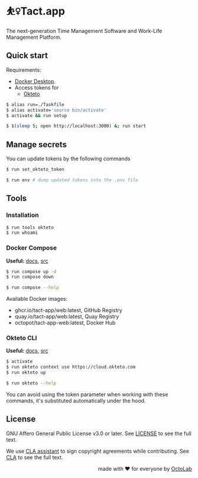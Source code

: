 # ⛹️‍♀️Tact.app

The next-generation Time Management Software and Work-Life Management Platform.

## Quick start

Requirements:

- [Docker Desktop][Docker].
- Access tokens for
  - [Okteto][]

[Docker]:         https://www.docker.com/products/docker-desktop/
[Okteto]:         https://www.okteto.com/

```bash
$ alias run=./Taskfile
$ alias activate='source bin/activate'
$ activate && run setup

$ $(sleep 5; open http://localhost:3000) &; run start
```

## Manage secrets

You can update tokens by the following commands

```bash
$ run set_okteto_token

$ run env # dump updated tokens into the .env file
```

## Tools

### Installation

```bash
$ run tools okteto
$ run whoami
```

### Docker Compose
**Useful:** [docs][Docker Compose], [src](https://github.com/docker/compose)

```bash
$ run compose up -d
$ run compose down

$ run compose --help
```

Available Docker images:
- ghcr.io/tact-app/web:latest, GitHub Registry
- quay.io/tact-app/web:latest, Quay Registry
- octopot/tact-app-web:latest, Docker Hub

### Okteto CLI
**Useful:** [docs][Okteto CLI], [src](https://github.com/okteto/okteto)

```bash
$ activate
$ run okteto context use https://cloud.okteto.com
$ run okteto up

$ run okteto --help
```

You can avoid using the token parameter when working with these commands,
it's substituted automatically under the hood.

[Docker Compose]:   https://docs.docker.com/compose/reference/
[Okteto CLI]:       https://www.okteto.com/docs/cloud/okteto-cli/

## License

GNU Affero General Public License v3.0 or later.
See [LICENSE](LICENSE) to see the full text.

We use [CLA assistant][] to sign copyright agreements while contributing.
See [CLA][] to see the full text.

[CLA]:                https://gist.github.com/kamilsk/44221b6834a6cdc273b5e3411224f8be
[CLA assistant]:      https://cla-assistant.io/tact-app/app
[CLA assistant.src]:  https://github.com/cla-assistant/cla-assistant

<p align="right">made with ❤️ for everyone by <a href="https://www.octolab.org/">OctoLab</a></p>
